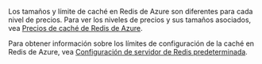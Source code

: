 Los tamaños y límite de caché en Redis de Azure son diferentes para cada nivel de precios. Para ver los niveles de precios y sus tamaños asociados, vea [Precios de caché de Redis de Azure](http://azure.microsoft.com/pricing/details/cache/).

Para obtener información sobre los límites de configuración de la caché en Redis de Azure, vea [Configuración de servidor de Redis predeterminada](redis-cache/cache-configure.md#default-redis-server-configuration).

<!---HONumber=July15_HO4-->